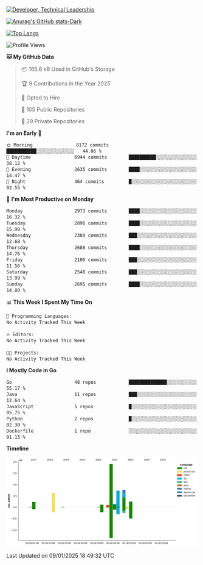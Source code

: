 <div>
  <a href="https://www.linkedin.com/in/arielpineiro/" target="_blank" rel="nofollow noopener noreferrer">
    <img src="https://img.shields.io/badge/-LinkedIn-%230077B5?style=for-the-badge&logo=linkedin&logoColor=white" alt="Developer, Technical Leadership" title="Ariel Piñeiro">
  </a>
</div>

[![Anurag's GitHub stats-Dark](https://github-readme-stats.vercel.app/api?username=arielsrv&show_icons=true&theme=dark#gh-dark-mode-only)](https://github.com/anuraghazra/github-readme-stats#gh-dark-mode-only)

[![Top Langs](https://github-readme-stats.vercel.app/api/top-langs/?username=arielsrv&layout=compact&langs_count=10&theme=dark#gh-dark-mode-only)](https://github.com/anuraghazra/github-readme-stats&theme=dark#gh-dark-mode-only)

<!--START_SECTION:waka-->
![Profile Views](http://img.shields.io/badge/Profile%20Views-1-blue)

**🐱 My GitHub Data** 

> 📦 165.6 kB Used in GitHub's Storage 
 > 
> 🏆 9 Contributions in the Year 2025
 > 
> 💼 Opted to Hire
 > 
> 📜 105 Public Repositories 
 > 
> 🔑 29 Private Repositories 
 > 
**I'm an Early 🐤** 

```text
🌞 Morning                8172 commits        ███████████░░░░░░░░░░░░░░   44.86 % 
🌆 Daytime                6944 commits        ██████████░░░░░░░░░░░░░░░   38.12 % 
🌃 Evening                2635 commits        ████░░░░░░░░░░░░░░░░░░░░░   14.47 % 
🌙 Night                  464 commits         █░░░░░░░░░░░░░░░░░░░░░░░░   02.55 % 
```
📅 **I'm Most Productive on Monday** 

```text
Monday                   2973 commits        ████░░░░░░░░░░░░░░░░░░░░░   16.32 % 
Tuesday                  2896 commits        ████░░░░░░░░░░░░░░░░░░░░░   15.90 % 
Wednesday                2309 commits        ███░░░░░░░░░░░░░░░░░░░░░░   12.68 % 
Thursday                 2688 commits        ████░░░░░░░░░░░░░░░░░░░░░   14.76 % 
Friday                   2106 commits        ███░░░░░░░░░░░░░░░░░░░░░░   11.56 % 
Saturday                 2548 commits        ███░░░░░░░░░░░░░░░░░░░░░░   13.99 % 
Sunday                   2695 commits        ████░░░░░░░░░░░░░░░░░░░░░   14.80 % 
```


📊 **This Week I Spent My Time On** 

```text
💬 Programming Languages: 
No Activity Tracked This Week

🔥 Editors: 
No Activity Tracked This Week

🐱‍💻 Projects: 
No Activity Tracked This Week
```

**I Mostly Code in Go** 

```text
Go                       48 repos            ██████████████░░░░░░░░░░░   55.17 % 
Java                     11 repos            ███░░░░░░░░░░░░░░░░░░░░░░   12.64 % 
JavaScript               5 repos             █░░░░░░░░░░░░░░░░░░░░░░░░   05.75 % 
Python                   2 repos             █░░░░░░░░░░░░░░░░░░░░░░░░   02.30 % 
Dockerfile               1 repo              ░░░░░░░░░░░░░░░░░░░░░░░░░   01.15 % 
```



**Timeline**

![Lines of Code chart](https://raw.githubusercontent.com/arielsrv/arielsrv/main/assets/bar_graph.png)


 Last Updated on 09/01/2025 18:49:32 UTC
<!--END_SECTION:waka-->
